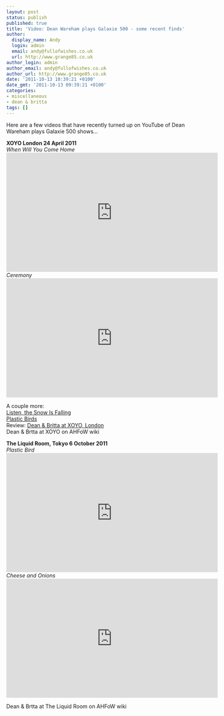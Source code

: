 ```yaml
---
layout: post
status: publish
published: true
title: 'Video: Dean Wareham plays Galaxie 500 - some recent finds'
author:
  display_name: Andy
  login: admin
  email: andy@fullofwishes.co.uk
  url: http://www.grange85.co.uk
author_login: admin
author_email: andy@fullofwishes.co.uk
author_url: http://www.grange85.co.uk
date: '2011-10-13 10:39:21 +0100'
date_gmt: '2011-10-13 09:39:21 +0100'
categories:
- miscellaneous
- dean & britta
tags: []
---
```

<p>Here are a few videos that have recently turned up on YouTube of Dean Wareham plays Galaxie 500 shows...</p>
<p><strong>XOYO London 24 April 2011</strong><br />
<em>When Will You Come Home</em><br />
<iframe width="560" height="315" src="https://www.youtube.com/embed/nWEF8fsSXAM" frameborder="0" allowfullscreen></iframe><br />
<em>Ceremony</em><br />
<iframe width="560" height="315" src="https://www.youtube.com/embed/P0_GL18Vh78" frameborder="0" allowfullscreen></iframe></p>
<p>A couple more:<br />
<a href="http://www.youtube.com/watch?v=oa_PFZAfhpo&feature=related">Listen, the Snow Is Falling</a><br />
<a href="http://www.youtube.com/watch?v=ohXeBkKfnOQ&feature=related">Plastic Birds</a><br />
Review: <a href="/2011/04/27/review-dean-britta-xoyo-london/">Dean & Britta at XOYO, London</a><br />
<span class="removed_link" title="https://db.fullofwishes.co.uk/wiki/Shows/Dean_%26_Britta/2011-04-24">Dean & Brtta at XOYO on AHFoW wiki</span> </p>
<p><strong>The Liquid Room, Tokyo 6 October 2011</strong><br />
<em>Plastic Bird</em><br />
<iframe width="560" height="315" src="https://www.youtube.com/embed/_pzU0JNYJt8" frameborder="0" allowfullscreen></iframe><br />
<em>Cheese and Onions</em><br />
<iframe width="560" height="315" src="https://www.youtube.com/embed/wM5MWqOtHss" frameborder="0" allowfullscreen></iframe></p>
<p><span class="removed_link" title="https://db.fullofwishes.co.uk/wiki/Shows/Dean_%26_Britta/2011-10-06">Dean & Brtta at The Liquid Room on AHFoW wiki</span> </p>
